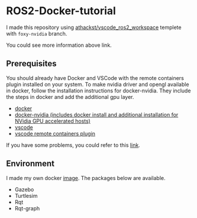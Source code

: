 # ROS2-Docker-tutorial

I made this repository using [athackst/vscode_ros2_workspace](https://github.com/athackst/vscode_ros2_workspace) templete with `foxy-nvidia` branch.    

You could see more information above link.    

## Prerequisites

You should already have Docker and VSCode with the remote containers plugin installed on your system.
To make nvidia driver and opengl available in docker, follow the installation instructions for docker-nvidia. 
They include the steps in docker and add the additional gpu layer. 

* [docker](https://docs.docker.com/engine/install/)
* [docker-nvidia (includes docker install and additional installation for NVidia GPU accelerated hosts)](https://docs.nvidia.com/datacenter/cloud-native/container-toolkit/install-guide.html#docker)
* [vscode](https://code.visualstudio.com/)
* [vscode remote containers plugin](https://marketplace.visualstudio.com/items?itemName=ms-vscode-remote.remote-containers)  

If you have some problems, you could refer to this [link](https://github.com/athackst/vscode_ros2_workspace/tree/foxy-nvidia#error-handling-for-gpu-acceleration).  

## Environment

I made my own docker [image](https://hub.docker.com/r/tyoung96/ros2-foxy-nvidia). The packages below are available.  

- Gazebo  
- Turtlesim  
- Rqt  
- Rqt-graph  

